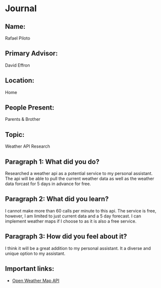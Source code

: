 # Journal

## Name:
Rafael Piloto

## Primary Advisor: 
David Effron

## Location:
Home

## People Present:
Parents & Brother

## Topic:
Weather API Research
## Paragraph 1: What did you do?
Researched a weather api as a potential service to my personal assistant. The api will be able to pull the current weather data as well as the weather data forcast for 5 days in advance for free.

## Paragraph 2: What did you learn?
I cannot make more than 60 calls per minute to this api. The service is free, however, I am limited to just current data and a 5 day forecast. I can implement weather maps if I choose to as it is also a free service. 

## Paragraph 3: How did you feel about it?
I think it will be a great addition to my personal assistant. It a diverse and unique option to my assistant. 

## Important links:
- [Open Weather Map API](https://openweathermap.org/)